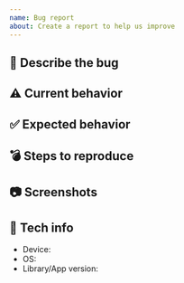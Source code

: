 ```yaml
---
name: Bug report
about: Create a report to help us improve
---
```


## 🐛 Describe the bug
<!-- A clear and concise description of what the bug is. -->

## ⚠️ Current behavior
<!-- A clear and concise description of what you expected to happen. -->

## ✅ Expected behavior
<!-- A clear and concise description of what you expected to happen. -->

## 💣 Steps to reproduce
<!-- How we can reproduce the behavior: -->

## 📷 Screenshots
<!-- If applicable, add screenshots to help explain your problem. -->

## 📱 Tech info
- Device: <!-- e.g. Nexus One -->
- OS: <!-- e.g. 7.1.1 -->
- Library/App version: <!-- e.g. 1.0.0 -->
